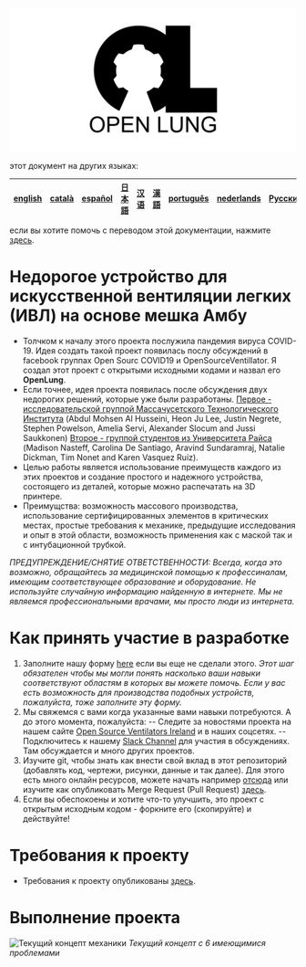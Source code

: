 ![Logo](images/OL_BANNER.png)

этот документ на других языках:

|[english](README.md)|[català](README-ca.md)|[español](README-es.md)|[日本語](README-ja.md)|[汉语](README-zh-Hans.md)|[漢語](README-zh-Hant.md)|[português](README-pt_BR.md)|[nederlands](README-nl.md)|[Русский](README-ru.md)
|---|---|---|---|---|---|---|---|---|

если вы хотите помочь с переводом этой документации, нажмите [здесь](https://gitlab.com/TrevorSmale/OSV-OpenLung/-/issues/23).

# Недорогое устройство для искусственной вентиляции легких (ИВЛ) на основе мешка Амбу

- Толчком к началу этого проекта послужила пандемия вируса COVID-19. Идея создать такой проект появилась послу обсуждений в facebook группах Open Sourc COVID19 и OpenSourceVentillator. Я создал этот проект с открытыми исходными кодами и назвал его **OpenLung**.
- Если точнее, идея проекта появилась после обсуждения двух недорогих решений, которые уже были разработаны. [Первое - исследовательской группой Массачусетского Технологического Института](https://web.mit.edu/2.75/projects/DMD_2010_Al_Husseini.pdf) (Abdul Mohsen Al Husseini, Heon Ju Lee, Justin Negrete, Stephen Powelson, Amelia Servi, Alexander Slocum and Jussi Saukkonen) [Второе - группой студентов из Университета Райса](http://oedk.rice.edu/Sys/PublicProfile/47585242/1063096) (Madison Nasteff, Carolina De Santiago, Aravind Sundaramraj, Natalie Dickman, Tim Nonet and Karen Vasquez Ruiz).
- Целью работы является использование  преимуществ каждого из этих проектов и создание простого и надежного устройства, состоящего из деталей, которые можно распечатать на 3D принтере.
- Преимущства: возможность массового производства, использование сертифицированных элементов в критических местах, простые требования к механике, предыдущие исследования и опыт в этой области, возможность применения как с маской так и с интубационной трубкой.

*ПРЕДУПРЕЖДЕНИЕ/СНЯТИЕ ОТВЕТСТВЕННОСТИ: Всегда, когда это возможно, обращайтесь за медицинской помощью к профессиналам, имеющим соответствующее образование и оборудование. Не используйте случайную информацию найденную в интернете. Мы не являемся профессиональными врачами, мы просто люди из интернета.*

# Как принять участие в разработке
1. Заполните нашу форму [here](https://opensourceventilator.ie/register) если вы еще не сделали этого.
*Этот шаг обязателен чтобы мы могли понять насколько ваши навыки соответствуют областям в которых вы можете помочь. Если у вас есть возможность для производства подобных устройств, пожалуйста, тоже заполните эту форму.*
2. Мы свяжемся с вами когда указанные вами навыки потребуются. А до этого момента, пожалуйста:
-- Следите за новостями проекта на нашем сайте [Open Source Ventilators Ireland](https://opensourceventilator.ie/) и в наших соцсетях.
-- Подключитесь к нашему [Slack Channel](https://join.slack.com/t/osventilator/shared_invite/zt-cst4dhk7-BFNMz_vyBPthjlBFYV1yWA) для участия в обсуждениях. Там обсуждается и много других проектов.
3. Изучите git, чтобы знать как внести свой вклад в этот репозиторий (добавлять код, чертежи, рисунки, данные и так далее). Для этого есть много онлайн ресурсов, можете начать например [отсюда](https://www.youtube.com/watch?v=enMumwvLAug) или изучите как опубликовать Merge Request (Pull Request) [здесь](https://docs.gitlab.com/ee/user/project/merge_requests/creating_merge_requests.html).
4. Если вы обеспокоены и хотите что-то улучшить, это проект с открытым исходным кодом - форкните его (скопируйте) и действуйте!

# Требования к проекту
- Требования к проекту опубликованы [здесь](requirements/design-requirements.md).

# Выполнение проекта
![Текущий концепт механики](images/CONCEPT_6_MECH.png)
*Текущий концепт с 6 имеющимися проблемами*
